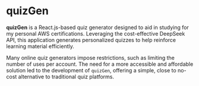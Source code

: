 # quizGen

**quizGen** is a React.js-based quiz generator designed to aid in studying for my personal AWS certifications. Leveraging the cost-effective DeepSeek API, this application generates personalized quizzes to help reinforce learning material efficiently.

Many online quiz generators impose restrictions, such as limiting the number of uses per account. The need for a more accessible and affordable solution led to the development of `quizGen`, offering a simple, close to no-cost alternative to traditional quiz platforms.
